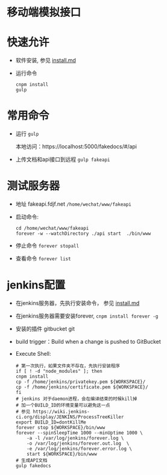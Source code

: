移动端模拟接口
===============

# 快速允许

+ 软件安装, 参见 [install.md](install.md)

+ 运行命令
    
    ```
    cnpm install
    gulp
    ```
    
# 常用命令
+ 运行 `gulp`

  本地访问：https://localhost:5000/fakedocs/#/api
  
+ 上传文档和api接口到远程 `gulp fakeapi`

# 测试服务器

+ 地址 fakeapi.fdjf.net `/home/wechat/www/fakeapi`
+ 启动命令:

    ```
    cd /home/wechat/www/fakeapi
    forever -w --watchDirectory ./api start  ./bin/www
    ```
    
+ 停止命令 `forever stopall`
+ 查看命令 `forever list`

# jenkins配置

+ 在jenkins服务器，先执行安装命令， 参见 [install.md](install.md)
+ 在jenkins服务器需要安装forever, `cnpm install forever -g`
+ 安装的插件 gitbucket git 
+ build trigger：Build when a change is pushed to GitBucket

+ Execute Shell:

    ```
    # 第一次执行，如果文件夹不存在，先执行安装程序
    if [ ! -d "node_modules" ]; then 
    cnpm install
    cp -f /home/jenkins/privatekey.pem ${WORKSPACE}/
    cp -f /home/jenkins/certificate.pem ${WORKSPACE}/
    fi
    # jenkins 对于daemon进程，会在编译结束的时候kill掉
    # 加一个BUILD_ID的环境变量可以避免这一点
    # 参见 https://wiki.jenkins-ci.org/display/JENKINS/ProcessTreeKiller
    export BUILD_ID=dontKillMe
    forever stop ${WORKSPACE}/bin/www
    forever --spinSleepTime 1000 --minUptime 1000 \
        -a -l /var/log/jenkins/forever.log \
        -o /var/log/jenkins/forever.out.log  \
        -e /var/log/jenkins/forever.error.log \
        start ${WORKSPACE}/bin/www
    # 生成API文档
    gulp fakedocs
    ```
